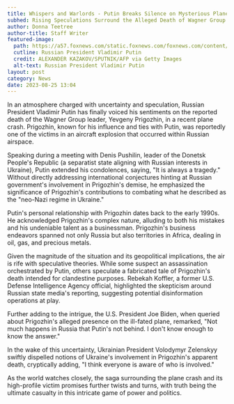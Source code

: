 ```yaml
---
title: Whispers and Warlords - Putin Breaks Silence on Mysterious Plane Crash
subhed: Rising Speculations Surround the Alleged Death of Wagner Group's Leader, Yevgeny Prigozhin
author: Donna Teetree
author-title: Staff Writer
featured-image: 
  path: https://a57.foxnews.com/static.foxnews.com/foxnews.com/content/uploads/2023/07/640/320/Putin.jpg?ve=1&tl=1
  cutline: Russian President Vladimir Putin
  credit: ALEXANDER KAZAKOV/SPUTNIK/AFP via Getty Images
  alt-text: Russian President Vladimir Putin
layout: post
category: News
date: 2023-08-25 13:04
---
```


In an atmosphere charged with uncertainty and speculation, Russian President Vladimir Putin has finally voiced his sentiments on the reported death of the Wagner Group leader, Yevgeny Prigozhin, in a recent plane crash. Prigozhin, known for his influence and ties with Putin, was reportedly one of the victims in an aircraft explosion that occurred within Russian airspace.

Speaking during a meeting with Denis Pushilin, leader of the Donetsk People's Republic (a separatist state aligning with Russian interests in Ukraine), Putin extended his condolences, saying, "It is always a tragedy." Without directly addressing international conjectures hinting at Russian government's involvement in Prigozhin's demise, he emphasized the significance of Prigozhin's contributions to combating what he described as the "neo-Nazi regime in Ukraine."

Putin's personal relationship with Prigozhin dates back to the early 1990s. He acknowledged Prigozhin's complex nature, alluding to both his mistakes and his undeniable talent as a businessman. Prigozhin's business endeavors spanned not only Russia but also territories in Africa, dealing in oil, gas, and precious metals.

Given the magnitude of the situation and its geopolitical implications, the air is rife with speculative theories. While some suspect an assassination orchestrated by Putin, others speculate a fabricated tale of Prigozhin's death intended for clandestine purposes. Rebekah Koffler, a former U.S. Defense Intelligence Agency official, highlighted the skepticism around Russian state media's reporting, suggesting potential disinformation operations at play.

Further adding to the intrigue, the U.S. President Joe Biden, when queried about Prigozhin's alleged presence on the ill-fated plane, remarked, "Not much happens in Russia that Putin's not behind. I don't know enough to know the answer."

In the wake of this uncertainty, Ukrainian President Volodymyr Zelenskyy swiftly dispelled notions of Ukraine's involvement in Prigozhin's apparent death, cryptically adding, "I think everyone is aware of who is involved."

As the world watches closely, the saga surrounding the plane crash and its high-profile victim promises further twists and turns, with truth being the ultimate casualty in this intricate game of power and politics.
